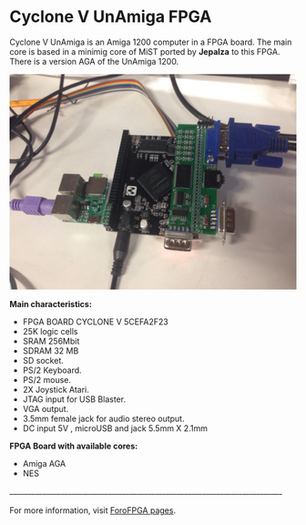 # Cyclone V UnAmiga FPGA

Cyclone V UnAmiga is an Amiga 1200 computer in a FPGA board. The main core is based in a minimig core of MiST ported  by **Jepalza** to this FPGA. There is a version AGA of the UnAmiga 1200. 

![alt text](https://github.com/benitoss/CycloneV_UnAmiga/blob/master/Cyclone_V_UnAmiga.jpg)


**Main characteristics:**<BR>
- FPGA BOARD CYCLONE V 5CEFA2F23 <BR>
- 25K logic cells <BR>
- SRAM 256Mbit <BR>
- SDRAM 32 MB <BR>
- SD socket.<BR>
- PS/2 Keyboard.<BR>
- PS/2 mouse.<BR>
- 2X Joystick Atari.<BR>
- JTAG input for USB Blaster.<BR>
- VGA output.<BR> 
- 3.5mm female jack for audio stereo output.<BR> 
- DC input 5V , microUSB and jack 5.5mm X 2.1mm<BR>

**FPGA Board with available cores:**<BR>
- Amiga AGA<BR>
- NES <BR>

___________________________________________________________________________<BR><BR>
For more information, visit [ForoFPGA pages](http://unamiga.forofpga.es).<BR>

